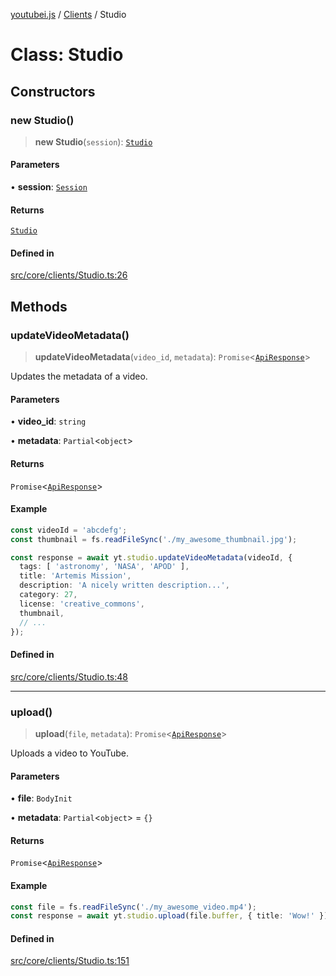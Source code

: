 [youtubei.js](../../../README.md) / [Clients](../README.md) / Studio

# Class: Studio

## Constructors

### new Studio()

> **new Studio**(`session`): [`Studio`](Studio.md)

#### Parameters

• **session**: [`Session`](../../../classes/Session.md)

#### Returns

[`Studio`](Studio.md)

#### Defined in

[src/core/clients/Studio.ts:26](https://github.com/LuanRT/YouTube.js/blob/eb21af33db708f0355f4fb15881f5d4fabc7b06c/src/core/clients/Studio.ts#L26)

## Methods

### updateVideoMetadata()

> **updateVideoMetadata**(`video_id`, `metadata`): `Promise`\<[`ApiResponse`](../../../interfaces/ApiResponse.md)\>

Updates the metadata of a video.

#### Parameters

• **video\_id**: `string`

• **metadata**: `Partial`\<`object`\>

#### Returns

`Promise`\<[`ApiResponse`](../../../interfaces/ApiResponse.md)\>

#### Example

```ts
const videoId = 'abcdefg';
const thumbnail = fs.readFileSync('./my_awesome_thumbnail.jpg');

const response = await yt.studio.updateVideoMetadata(videoId, {
  tags: [ 'astronomy', 'NASA', 'APOD' ],
  title: 'Artemis Mission',
  description: 'A nicely written description...',
  category: 27,
  license: 'creative_commons',
  thumbnail,
  // ...
});
```

#### Defined in

[src/core/clients/Studio.ts:48](https://github.com/LuanRT/YouTube.js/blob/eb21af33db708f0355f4fb15881f5d4fabc7b06c/src/core/clients/Studio.ts#L48)

***

### upload()

> **upload**(`file`, `metadata`): `Promise`\<[`ApiResponse`](../../../interfaces/ApiResponse.md)\>

Uploads a video to YouTube.

#### Parameters

• **file**: `BodyInit`

• **metadata**: `Partial`\<`object`\> = `{}`

#### Returns

`Promise`\<[`ApiResponse`](../../../interfaces/ApiResponse.md)\>

#### Example

```ts
const file = fs.readFileSync('./my_awesome_video.mp4');
const response = await yt.studio.upload(file.buffer, { title: 'Wow!' });
```

#### Defined in

[src/core/clients/Studio.ts:151](https://github.com/LuanRT/YouTube.js/blob/eb21af33db708f0355f4fb15881f5d4fabc7b06c/src/core/clients/Studio.ts#L151)
